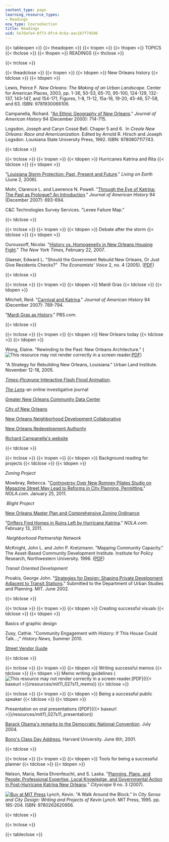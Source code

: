 ```yaml
---
content_type: page
learning_resource_types:
- Readings
ocw_type: CourseSection
title: Readings
uid: 5e7dafe4-8f73-8fc4-0cba-aac1b7f74596
---
```


{{< tableopen >}}
{{< theadopen >}}
{{< tropen >}}
{{< thopen >}}
TOPICS
{{< thclose >}}
{{< thopen >}}
READINGS
{{< thclose >}}

{{< trclose >}}

{{< theadclose >}}
{{< tropen >}}
{{< tdopen >}}
New Orleans history
{{< tdclose >}}
{{< tdopen >}}


Lewis, Peirce F. _New Orleans: The Making of an Urban Landscape_. Center for American Places, 2003, pp. 1-36, 50-53, 65-70, 95-100, 124-129, 132-137, 143-147, and 154-171, Figures, 1-8, 11-12, 15a-16, 19-20, 45-46, 57-58, and 63. ISBN: 9781930066106.

Campanella, Richard. "[An Ethnic Geography of New Orleans](http://news.aag.org/2017/10/an-ethnic-geography-of-new-orleans/#:~:text=This%20Journal%20of%20American%20History,antebellum%20times%20to%20post%2DKatrina.)." _Journal of American History_ 94 (December 2000): 714-715.

Logsdon, Joseph and Caryn Cossé Bell. Chaper 5 and 6.  In _Creole New Orleans: Race and Americanization_. Edited by Arnold R. Hirsch and Joseph Logsdon. Louisiana State University Press, 1992. ISBN: 9780807117743.


{{< tdclose >}}

{{< trclose >}}
{{< tropen >}}
{{< tdopen >}}
Hurricanes Katrina and Rita
{{< tdclose >}}
{{< tdopen >}}


"[Louisiana Storm Protection: Past, Present and Future](http://www.loe.org/shows/segments.html?programID=06-P13-00022&segmentID=4)." _Living on Earth_ (June 2, 2006).

Mohr, Clarence L. and Lawrence N. Powell. "[Through the Eye of Katrina: The Past as Prologue? An Introduction](https://academic.oup.com/jah/article/94/3/693/773328)." _Journal of American History_ 94 (December 2007): 693-694.

C&C Technologies Survey Services. "Levee Failure Map."


{{< tdclose >}}

{{< trclose >}}
{{< tropen >}}
{{< tdopen >}}
Debate after the storm
{{< tdclose >}}
{{< tdopen >}}


Ouroussoff, Nicolai. "[History vs. Homogeneity in New Orleans Housing Fight](http://www.nytimes.com/2007/02/22/arts/design/22hous.html?_r=1&oref=slogin)." _The New York Times,_ February 22, 2007.

Glaeser, Edward L. "Should the Government Rebuild New Orleans, Or Just Give Residents Checks?"  _The Economists' Voice_ 2, no. 4 (2005). ([PDF](http://are.berkeley.edu/~ligon/Teaching/EEP100/glaeser05.pdf))


{{< tdclose >}}

{{< trclose >}}
{{< tropen >}}
{{< tdopen >}}
Mardi Gras
{{< tdclose >}}
{{< tdopen >}}


Mitchell, Reid. "[Carnival and Katrina](https://academic.oup.com/jah/article/94/3/789/775844)." _Journal of American History_ 94 (December 2007): 789-794.

"[Mardi Gras as History](https://www.pbs.org/wgbh/americanexperience/films/neworleans/)." PBS.com.


{{< tdclose >}}

{{< trclose >}}
{{< tropen >}}
{{< tdopen >}}
New Orleans today
{{< tdclose >}}
{{< tdopen >}}


Wong, Elaine. "Rewinding to the Past: New Orleans Architecture." (![This resource may not render correctly in a screen reader.](/images/inacessible.gif)[PDF](http://web.mit.edu/sigus/www/NEW/files/Rewinding_New_Orleans.pdf))

"A Strategy for Rebuilding New Orleans, Louisiana." Urban Land Institute. November 12-18, 2005.

[_Times-Picayune_ Interactive Flash Flood Animation](http://www.nola.com/katrina/index.ssf/2015/08/katrina_flooding_map.html).

[_The Lens_](http://thelensnola.org/)\-an online investigative journal

[Greater New Orleans Community Data Center](http://www.gnocdc.org/)

[City of New Orleans](http://www.nola.gov/)

[New Orleans Neighborhood Development Collaborative](https://www.findglocal.com/US/New-Orleans/134680013225139/New-Orleans-Neighborhood-Development-Collaborative-%28NONDC%29)

[New Orleans Redevelopment Authority](http://www.noraworks.org/)

[Richard Campanella's website](http://richcampanella.com/)


{{< tdclose >}}

{{< trclose >}}
{{< tropen >}}
{{< tdopen >}}
Background reading for projects
{{< tdclose >}}
{{< tdopen >}}


_Zoning Project_

Mowbray, Rebecca. "[Controversy Over New Romney Pilates Studio on Magazine Street May Lead to Reforms in City Planning, Permitting.](http://www.nola.com/business/index.ssf/2011/01/controvery_surrounding_new_rom.html)" _NOLA.com_. January 25, 2011.

 _Blight Project_

[New Orleans Master Plan and Comprehensive Zoning Ordinance](https://worknola.com/employer/new-orleans-neighborhood-development-collaborative-0)

"[Drifters Find Homes in Ruins Left by Hurricane Katrina](https://www.deseret.com/2011/2/12/20173286/ap-enterprise-drifters-find-home-in-katrina-ruins#in-this-tuesday-jan-18-2011-picture-a-homeless-person-is-covered-in-blankets-in-jackson-square-in-new-orleans-more-than-five-years-after-katrina-new-orleans-is-struggling-to-deal-with-more-than-40000-abandoned-properties-all-of-them-in-various-states-of-neglect-and-collapse-and-in-these-wastelands-an-estimated-3000-homeless-find-refuge-every-night)." _NOLA.com._ February 13, 2011.

 _Neighborhood Partnership Network_

McKnight, John L. and John P. Kretzmann. "Mapping Community Capacity." The Asset-Based Community Development Institute. Institute for Policy Research, Northwestern University. 1996. ([PDF](https://resources.depaul.edu/abcd-institute/publications/Documents/1992_MappingCommunityCapacity.pdf))

_Transit Oriented Development_

Proakis, George John. "[Strategies for Design: Shaping Private Development Adjacent to Transit Stations](http://hdl.handle.net/1721.1/69441)." Submitted to the Department of Urban Studies and Planning. MIT. June 2002.


{{< tdclose >}}

{{< trclose >}}
{{< tropen >}}
{{< tdopen >}}
Creating successful visuals
{{< tdclose >}}
{{< tdopen >}}


Basics of graphic design

Zusy, Cathie. "Community Engagement with History: If This House Could Talk...;" _History News,_ Summer 2010.

[Street Vendor Guide](http://candychang.com/work/street-vendor-guide/)


{{< tdclose >}}

{{< trclose >}}
{{< tropen >}}
{{< tdopen >}}
Writing successful memos
{{< tdclose >}}
{{< tdopen >}}
Memo writing guidelines (![This resource may not render correctly in a screen reader.](/images/inacessible.gif)[PDF]({{< baseurl >}}/resources/mit11_027s11_memo))
{{< tdclose >}}

{{< trclose >}}
{{< tropen >}}
{{< tdopen >}}
Being a successful public speaker
{{< tdclose >}}
{{< tdopen >}}


Presentation on oral presentations ([PDF]({{< baseurl >}}/resources/mit11_027s11_presentation))

[Barack Obama's remarks to the Democratic National Convention](http://www.nytimes.com/2004/07/27/politics/campaign/27TEXT-OBAMA.html?pagewanted=all). July 2004.

[Bono's Class Day Address](http://www.threechordsandthetruth.net/u2bios/harvardspeech.php), Harvard University. June 6th, 2001.


{{< tdclose >}}

{{< trclose >}}
{{< tropen >}}
{{< tdopen >}}
Tools for being a successful planner
{{< tdclose >}}
{{< tdopen >}}


Nelson, Maria, Renia Ehrenfeucht, and S. Laska. "[Planning, Plans, and People: Professional Expertise, Local Knowledge, and Governmental Action in Post-Hurricane Katrina New Orleans](http://papers.ssrn.com/sol3/papers.cfm?abstract_id=1090161)_._" _Cityscape_ 9 no. 3 (2007).

[![Buy at MIT Press](/images/mp_logo.gif)](https://mitpress.mit.edu/9780262620956) Lynch, Kevin. "A Walk Around the Block." In _City Sense and City Design: Writing and Projects of Kevin Lynch._ MIT Press, 1995. pp. 185-204. ISBN: 9780262620956.


{{< tdclose >}}

{{< trclose >}}

{{< tableclose >}}